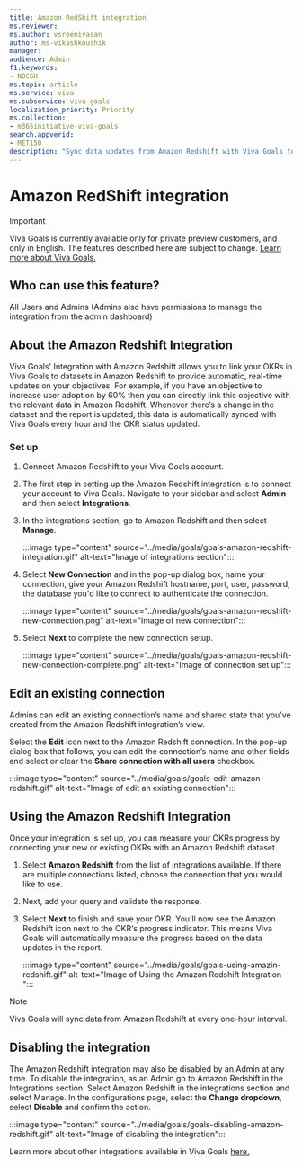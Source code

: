 ```yaml
---
title: Amazon RedShift integration
ms.reviewer: 
ms.author: vsreenivasan
author: ms-vikashkoushik
manager: 
audience: Admin
f1.keywords:
- NOCSH
ms.topic: article
ms.service: viva
ms.subservice: viva-goals
localization_priority: Priority
ms.collection:  
- m365initiative-viva-goals  
search.appverid:
- MET150
description: "Sync data updates from Amazon Redshift with Viva Goals to update OKR progress"
---
```


# Amazon RedShift integration

> [!IMPORTANT]
> Viva Goals is currently available only for private preview customers, and only in English. The features described here are subject to change. [Learn more about Viva Goals.](https://go.microsoft.com/fwlink/?linkid=2189933)

## Who can use this feature? 

All Users and Admins (Admins also have permissions to manage the integration from the admin dashboard)

## About the Amazon Redshift Integration

Viva Goals' Integration with Amazon Redshift allows you to link your OKRs in Viva Goals to datasets in Amazon Redshift to provide automatic, real-time updates on your objectives. For example, if you have an objective to increase user adoption by 60% then you can directly link this objective with the relevant data in Amazon Redshift. Whenever there’s a change in the dataset and the report is updated, this data is automatically synced with  Viva Goals every hour and the OKR status updated. 

### Set up

1. Connect Amazon Redshift to your Viva Goals account.

2. The first step in setting up the Amazon Redshift integration is to connect your account to Viva Goals. Navigate to your sidebar and select **Admin** and then select **Integrations**.

3. In the integrations section, go to Amazon Redshift and then select **Manage**. 

    :::image type="content" source="../media/goals/goals-amazon-redshift-integration.gif" alt-text="Image of integrations section":::

4. Select **New Connection** and in the pop-up dialog box, name your connection, give your Amazon Redshift hostname, port, user, password, the database you'd like to connect to authenticate the connection. 

    :::image type="content" source="../media/goals/goals-amazon-redshift-new-connection.png" alt-text="Image of new connection":::


5. Select **Next** to complete the new connection setup. 

    :::image type="content" source="../media/goals/goals-amazon-redshift-new-connection-complete.png" alt-text="Image of connection set up":::

## Edit an existing connection

Admins can edit an existing connection’s name and shared state that you’ve created from the Amazon Redshift integration’s view. 

Select the **Edit** icon next to the Amazon Redshift connection.  In the pop-up dialog box that follows, you can edit the connection’s name and other fields and select or clear the **Share connection with all users** checkbox. 

:::image type="content" source="../media/goals/goals-edit-amazon-redshift.gif" alt-text="Image of edit an existing connection":::

## Using the Amazon Redshift Integration

Once your integration is set up, you can measure your OKRs progress by connecting your new or existing OKRs with an Amazon Redshift dataset.  

1. Select **Amazon Redshift** from the list of integrations available. If there are multiple connections listed, choose the connection that you would like to use. 

2. Next, add your query and validate the response. 

3. Select **Next** to finish and save your OKR. You’ll now see the Amazon Redshift icon next to the OKR‘s progress indicator. This means Viva Goals will automatically measure the progress based on the data updates in the report.

    :::image type="content" source="../media/goals/goals-using-amazin-redshift.gif" alt-text="Image of Using the Amazon Redshift Integration ":::

> [!NOTE]
> Viva Goals will sync data from Amazon Redshift at every one-hour interval. 

## Disabling the integration

The Amazon Redshift integration may also be disabled by an Admin at any time. To disable the integration, as an Admin go to Amazon Redshift in the Integrations section. Select Amazon Redshift in the integrations section and select Manage. In the configurations page, select the **Change dropdown**, select **Disable** and confirm the action.

:::image type="content" source="../media/goals/goals-disabling-amazon-redshift.gif" alt-text="Image of disabling the integration":::

Learn more about other integrations available in Viva Goals [here.](https://help.ally.io/en/collections/30526-integrations)